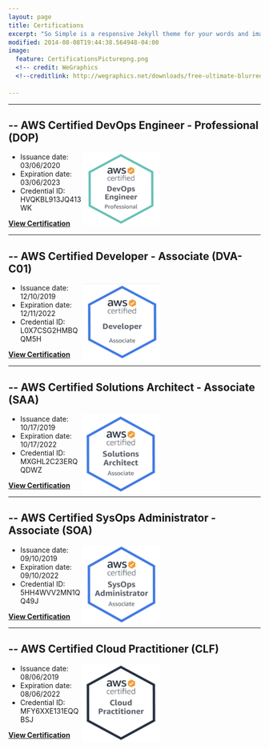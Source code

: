 ```yaml
---
layout: page
title: Certifications
excerpt: "So Simple is a responsive Jekyll theme for your words and images."
modified: 2014-08-08T19:44:38.564948-04:00
image:
  feature: CertificationsPicturepng.png
  <!-- credit: WeGraphics
  <!--creditlink: http://wegraphics.net/downloads/free-ultimate-blurred-background-pack/ -->
 
---
```


<hr/>


## -- AWS Certified DevOps Engineer - Professional (DOP)
[**<img src="/images/AWS_DevOps_Pic.png" style="float:right; margin-right: 200px; margin-top: 0px;" width="155" height="145"/>**](https://www.certmetrics.com/amazon/public/badge.aspx?i=5&t=c&d=2020-03-06&ci=AWS00993439)
   * Issuance date: 03/06/2020
   * Expiration date: 03/06/2023                       
   * Credential ID: HVQKBL913JQ413WK

<a markdown="0" href="https://www.certmetrics.com/amazon/public/badge.aspx?i=5&t=c&d=2020-03-06&ci=AWS00993439" class="btn"><strong>View Certification</strong></a>
<hr/>

## -- AWS Certified Developer - Associate (DVA-C01) 
[**<img src="/images/AWS_Developer_Pic.png" style="float:right; margin-right: 200px; margin-top: 0px;" width="155" height="158"/>**](https://www.certmetrics.com/amazon/public/badge.aspx?i=2&t=c&d=2019-12-10&ci=AWS00993439)
   * Issuance date: 12/10/2019
   * Expiration date: 12/11/2022
   * Credential ID: L0X7CSG2HMBQQM5H

<a markdown="0" href="https://www.certmetrics.com/amazon/public/badge.aspx?i=2&t=c&d=2019-12-10&ci=AWS00993439" class="btn"><strong>View Certification</strong></a>
<hr/>

## -- AWS Certified Solutions Architect - Associate (SAA) 
[**<img src="/images/AWS_SA_Pic.png" style="float:right; margin-right: 200px;" width="157" height="158"/>**](https://www.certmetrics.com/amazon/public/badge.aspx?i=1&t=c&d=2019-10-17&ci=AWS00993439)
   * Issuance date: 10/17/2019
   * Expiration date: 10/17/2022
   * Credential ID: MXGHL2C23ERQQDWZ

<a markdown="0" href="https://www.certmetrics.com/amazon/public/badge.aspx?i=1&t=c&d=2019-10-17&ci=AWS00993439" class="btn"><strong>View Certification</strong></a>
<hr/>

## -- AWS Certified SysOps Administrator - Associate (SOA) 
[**<img src="/images/AWS_SysOps_Pic.png" style="float:right; margin-right: 200px;" width="157" height="157"/>**](https://www.certmetrics.com/amazon/public/badge.aspx?i=1&t=c&d=2019-10-17&ci=AWS00993439)
   * Issuance date: 09/10/2019
   * Expiration date: 09/10/2022
   * Credential ID: 5HH4WVV2MN1QQ49J

<a markdown="0" href="https://www.certmetrics.com/amazon/public/badge.aspx?i=3&t=c&d=2019-09-10&ci=AWS00993439" class="btn"><strong>View Certification</strong></a>
<hr/>

## -- AWS Certified Cloud Practitioner (CLF)
[**<img src="/images/AWS_CP_Pic.png" style="float:right; margin-right: 200px;" width="157" height="157"/>**](https://www.certmetrics.com/amazon/public/badge.aspx?i=9&t=c&d=2019-08-06&ci=AWS00993439)
   * Issuance date: 08/06/2019
   * Expiration date: 08/06/2022
   * Credential ID:  MFY6XXE131EQQBSJ

<a markdown="0" href="https://www.certmetrics.com/amazon/public/badge.aspx?i=9&t=c&d=2019-08-06&ci=AWS00993439" target="_blank" class="btn"><strong>View Certification</strong></a>









[^1]: Example: *domain.com/category-name/post-title*
